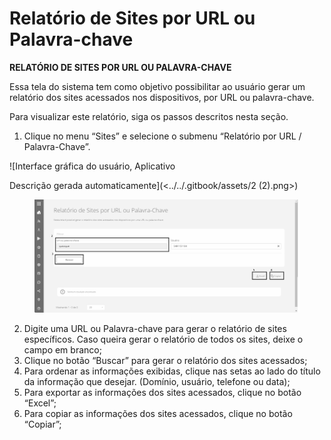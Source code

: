 # Relatório de Sites por URL ou Palavra-chave

**RELATÓRIO DE SITES POR URL OU PALAVRA-CHAVE**

Essa tela do sistema tem como objetivo possibilitar ao usuário gerar um relatório dos sites acessados nos dispositivos, por URL ou palavra-chave.

Para visualizar este relatório, siga os passos descritos nesta seção.

1. Clique no menu “Sites” e selecione o submenu “Relatório por URL / Palavra-Chave”.

![Interface gráfica do usuário, Aplicativo

Descrição gerada automaticamente](<../../.gitbook/assets/2 (2).png>)

<figure><img src="../../.gitbook/assets/image (13).png" alt=""><figcaption></figcaption></figure>

2. Digite uma URL ou Palavra-chave para gerar o relatório de sites específicos. Caso queira gerar o relatório de todos os sites, deixe o campo em branco;
3. Clique no botão “Buscar” para gerar o relatório dos sites acessados;
4. Para ordenar as informações exibidas, clique nas setas ao lado do título da informação que desejar. (Domínio, usuário, telefone ou data);
5. Para exportar as informações dos sites acessados, clique no botão “Excel”;
6. Para copiar as informações dos sites acessados, clique no botão “Copiar”;
